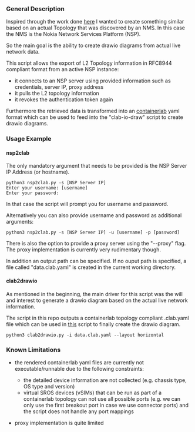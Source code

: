 ### General Description

Inspired through the work done [here](https://github.com/srl-labs/clab-io-draw) I wanted to create something similar based on an actual Topology that was discovered by an NMS. In this case the NMS is the Nokia Network Services Platform (NSP).

So the main goal is the ability to create drawio diagrams from actual live network data. 

This script allows the export of L2 Topology information in RFC8944 compliant format from an active NSP instance:
- it connects to an NSP server using provided information such as credentials, server IP, proxy address
- it pulls the L2 topology information
- it revokes the authentication token again

Furthermore the retrieved data is transformed into an [containerlab](https://containerlab.dev/) yaml format which can be used to feed into the "clab-io-draw" script to create drawio diagrams. 

### Usage Example

#### nsp2clab

The only mandatory argument that needs to be provided is the NSP Server IP Address (or hostname).

```shell
python3 nsp2clab.py -s [NSP Server IP]
Enter your username: [username]
Enter your password:
```
In that case the script will prompt you for username and password.

Alternatively you can also provide username and password as additional arguments:

```shell
python3 nsp2clab.py -s [NSP Server IP] -u [username] -p [password]
```

There is also the option to provide a proxy server using the "--proxy" flag. The proxy implementation is currently very rudimentary though. 

In addition an output path can be specified. If no ouput path is specified, a file called "data.clab.yaml" is created in the current working directory. 

#### clab2drawio

As mentioned in the beginning, the main driver for this script was the will and interest to generate a drawio diagram based on the actual live network information. 

The script in this repo outputs a containerlab topology compliant .clab.yaml file which can be used in [this](https://github.com/srl-labs/clab-io-draw) script to finally create the drawio diagram.

```shell
python3 clab2drawio.py -i data.clab.yaml --layout horizontal
```

### Known Limitations

- the rendered containerlab yaml files are currently not executable/runnable due to the following constraints:
    - the detailed device information are not collected (e.g. chassis type, OS type and version)
    - virtual SROS devices (vSIMs) that can be run as part of a containerlab topology can not use all possible ports (e.g. we can only use the first breakout port in case we use connector ports) and the script does not handle any port mappings

- proxy implementation is quite limited 